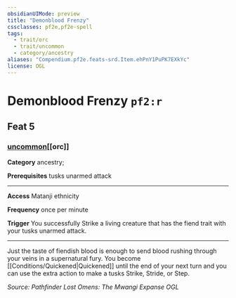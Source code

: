 ```yaml
---
obsidianUIMode: preview
title: "Demonblood Frenzy"
cssclasses: pf2e,pf2e-spell
tags:
  - trait/orc
  - trait/uncommon
  - category/ancestry
aliases: "Compendium.pf2e.feats-srd.Item.ehPnY1PuPK7EXkYc"
license: OGL
---
```

# Demonblood Frenzy `pf2:r`
## Feat 5
### [uncommon](uncommon "Uncommon Rarity Trait")[[orc]]

**Category** ancestry; 



**Prerequisites** tusks unarmed attack
* * *
**Access** Matanji ethnicity

**Frequency** once per minute

**Trigger** You successfully Strike a living creature that has the fiend trait with your tusks unarmed attack.

* * *

Just the taste of fiendish blood is enough to send blood rushing through your veins in a supernatural fury. You become [[Conditions/Quickened|Quickened]] until the end of your next turn and you can use the extra action to make a tusks Strike, Stride, or Step.

*Source: Pathfinder Lost Omens: The Mwangi Expanse*
*OGL*